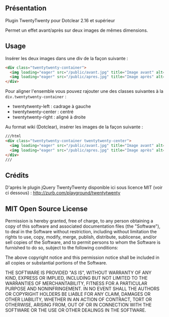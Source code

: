## Présentation

Plugin TwentyTwenty pour Dotclear 2.16 et supérieur

Permet un effet avant/après sur deux images de mêmes dimensions.

## Usage

Insérer les deux images dans une div de la façon suivante :

```html
<div class="twentytwenty-container">
  <img loading="eager" src="/public/avant.jpg" title="Image avant" alt="Image avant traitement" />
  <img loading="eager" src="/public/apres.jpg" title="Image après" alt="Image après traitement" />
</div>
```

Pour aligner l'ensemble vous pouvez rajouter une des classes suivantes à la <code>div.twentytwenty-container</code> :

* twentytwenty-left : cadrage à gauche
* twentytwenty-center : centré
* twentytwenty-right : aligné à droite

Au format wiki (Dotclear), insérer les images de la façon suivante :

```html
///html
<div class="twentytwenty-container twentytwenty-center">
  <img loading="eager" src="/public/avant.jpg" title="Image avant" alt="Image avant traitement" />
  <img loading="eager" src="/public/apres.jpg" title="Image après" alt="Image après traitement" />
</div>
///
```

## Crédits

D'après le plugin jQuery TwentyTwenty disponible ici sous licence MIT (voir ci dessous) : http://zurb.com/playground/twentytwenty

## MIT Open Source License

Permission is hereby granted, free of charge, to any person obtaining a copy of this software and associated documentation files (the "Software"), to deal in the Software without restriction, including without limitation the rights to use, copy, modify, merge, publish, distribute, sublicense, and/or sell copies of the Software, and to permit persons to whom the Software is furnished to do so, subject to the following conditions:

The above copyright notice and this permission notice shall be included in all copies or substantial portions of the Software.

THE SOFTWARE IS PROVIDED "AS IS", WITHOUT WARRANTY OF ANY KIND, EXPRESS OR IMPLIED, INCLUDING BUT NOT LIMITED TO THE WARRANTIES OF MERCHANTABILITY, FITNESS FOR A PARTICULAR PURPOSE AND NONINFRINGEMENT. IN NO EVENT SHALL THE AUTHORS OR COPYRIGHT HOLDERS BE LIABLE FOR ANY CLAIM, DAMAGES OR OTHER LIABILITY, WHETHER IN AN ACTION OF CONTRACT, TORT OR OTHERWISE, ARISING FROM, OUT OF OR IN CONNECTION WITH THE SOFTWARE OR THE USE OR OTHER DEALINGS IN THE SOFTWARE.
